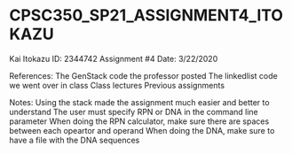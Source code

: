 # CPSC350_SP21_ASSIGNMENT4_ITOKAZU
Kai Itokazu
ID: 2344742
Assignment #4
Date: 3/22/2020

References:
The GenStack code the professor posted
The linkedlist code we went over in class
Class lectures
Previous assignments

Notes:
Using the stack made the assignment much easier and better to understand
The user must specify RPN or DNA in the command line parameter
When doing the RPN calculator, make sure there are spaces between each opeartor and operand
When doing the DNA, make sure to have a file with the DNA sequences